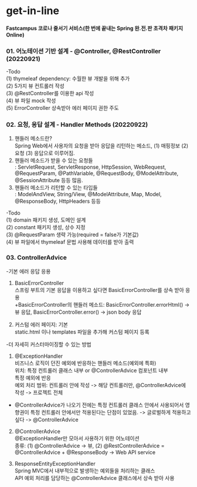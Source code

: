 # get-in-line
#### Fastcampus 코로나 줄서기 서비스(한 번에 끝내는 Spring 완.전.판 초격차 패키지 Online)   
  
### 01. 어노테이션 기반 설계 - @Controller, @RestController (20220921)    
  
-Todo  
(1) thymeleaf dependency: 수월한 뷰 개발을 위해 추가  
(2) 5가지 뷰 컨트롤러 작성  
(3) @RestController를 이용한 api 작성  
(4) 뷰 파일 mock 작성  
(5) ErrorController 상속받아 에러 페이지 권한 주도  

### 02. 요청, 응답 설계 - Handler Methods (20220922)  
1) 핸들러 메소드란?  
Spring Web에서 사용자의 요청을 받아 응답을 리턴하는 메소드, (1) 매핑정보 (2) 요청 (3) 응답으로 이루어짐.  
2) 핸들러 메소드가 받을 수 있는 요청들  
: ServletRequest, ServletResponse, HttpSession, WebRequest, @RequestParam, @PathVariable, @RequestBody, @ModelAttribute, @SessionAttribute 등등 많음.  
3) 핸들러 메소드가 리턴할 수 있는 타입들  
: ModelAndView, String/View, @ModelAttribute, Map, Model, @ResponseBody, HttpHeaders 등등  

-Todo  
(1) domain 패키지 생성, 도메인 설계  
(2) constant 패키지 생성, 상수 지정  
(3) @RequestParam 생략 가능(required = false가 기본값)  
(4) 뷰 파일에서 thymeleaf 문법 사용해 데이터를 받아 출력  

### 03. ControllerAdvice  
-기본 에러 응답 응용  
1) BasicErrorController  
스프링 부트의 기본 응답을 이용하고 싶다면 BasicErrorController를 상속 받아 응용  
+BasicErrorController의 핸들러 메소드: BasicErrorController.errorHtml() -> 뷰 응답, BasicErrorController.error() -> json body 응답  
  
2) 커스텀 에러 페이지: 기본  
static.html 이나 templates 파일을 추가해 커스텀 페이지 등록  

-더 자세히 커스터마이징할 수 있는 방법  
1) @ExceptionHandler  
비즈니스 로직이 던진 예외에 반응하는 핸들러 메소드(예외에 특화)  
위치: 특정 컨트롤러 클래스 내부 or @ControllerAdvice 컴포넌트 내부  
특정 예외에 반응  
예외 처리 범위: 컨트롤러 안에 작성 -> 해당 컨트롤러만, @ControllerAdvice에 작성 -> 프로젝트 전체  

+ @ControllerAdvice가 나오기 전에는 특정 컨트롤러 클래스 안에서 사용되어서 영향권이 특정 컨트롤러 안에서만 적용된다는 단점이 있었음. -> 글로벌하게 적용하고 싶다 -> @ControllerAdvice  

2) @ControllerAdvice  
@ExceptionHandler만 모아서 사용하기 위한 어노테이션  
종류: (1) @ControllerAdvice -> 뷰, (2) @RestControllerAdvice = @ControllerAdvice + @ResponseBody -> Web API service  

3) ResponseEntityExceptionHandler  
Spring MVC에서 내부적으로 발생하는 예외들을 처리하는 클래스  
API 예외 처리를 담당하는 @ControllerAdvice 클래스에서 상속 받아 사용  
